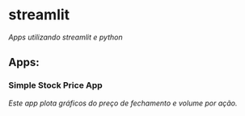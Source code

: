# streamlit
*Apps utilizando streamlit e python*

## Apps:

### Simple Stock Price App

*Este app plota gráficos do preço de fechamento e volume por ação.*
